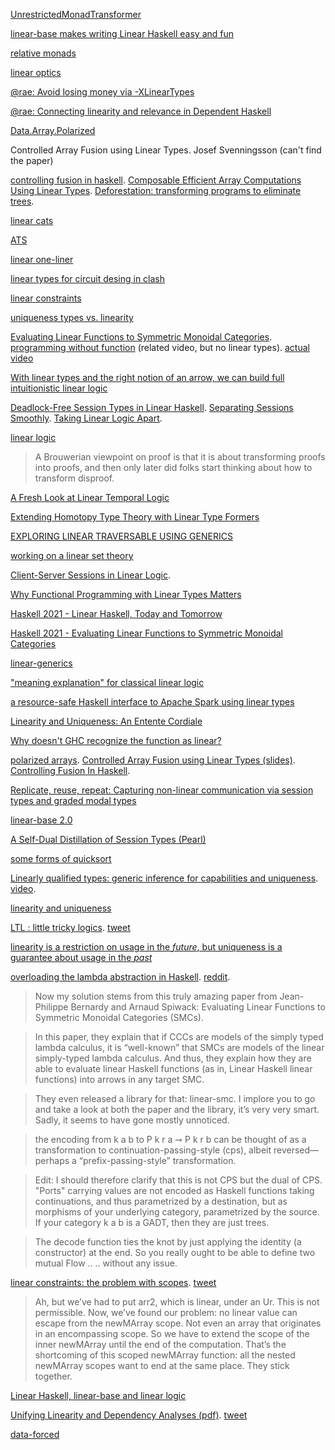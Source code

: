 [UnrestrictedMonadTransformer](https://twitter.com/sjoerd_visscher/status/1359854099651588100)

[linear-base makes writing Linear Haskell easy and fun](https://www.reddit.com/r/haskell/comments/lhheg8/tweag_linearbase_makes_writing_linear_haskell/)

[relative monads](https://www.reddit.com/r/haskell/comments/lhheg8/tweag_linearbase_makes_writing_linear_haskell/gmxvxkl/)

[linear optics](https://www.reddit.com/r/haskell/comments/lhheg8/tweag_linearbase_makes_writing_linear_haskell/gmxwfht/)

[@rae: Avoid losing money via -XLinearTypes](https://www.youtube.com/watch?v=l-h-vH8JxDE)

[@rae: Connecting linearity and relevance in Dependent Haskell](https://www.youtube.com/watch?v=zglkdlK2zR8)

[Data.Array.Polarized](http://hackage.haskell.org/package/linear-base-0.1.0/docs/Data-Array-Polarized.html)

Controlled Array Fusion using Linear Types. Josef Svenningsson (can't find the paper)

[controlling fusion in haskell](http://jyp.github.io/posts/controlled-fusion.html). [Composable Efficient Array Computations Using Linear Types](https://lopezjuan.com/project/limestone/vectorcomp.pdf). [Deforestation: transforming programs to eliminate trees](https://www.sciencedirect.com/science/article/pii/030439759090147A).

[linear cats](https://twitter.com/sjoerd_visscher/status/1360639785023377410)

[ATS](https://lobste.rs/s/eu70sb/ats_why_linear_types_are_future_systems)

[linear one-liner](https://twitter.com/sjoerd_visscher/status/1364263840150650881)

[linear types for circuit desing in clash](https://www.reddit.com/r/haskell/comments/lt3gtx/linear_types_for_circuit_design_in_haskellclash/)

[linear constraints](https://twitter.com/tweagio/status/1369985074284929025)

[uniqueness types vs. linearity](https://www.reddit.com/r/haskell/comments/m3epde/linear_constraints/gqu389i/)

[Evaluating Linear Functions to Symmetric Monoidal Categories](https://arxiv.org/abs/2103.06195). [programming without function](https://www.youtube.com/watch?v=xZmPuz9m2t0) (related video, but no linear types). [actual video](https://twitter.com/aspiwack/status/1437342308165357571)

[With linear types and the right notion of an arrow, we can build full intuitionistic linear logic](https://twitter.com/kmett/status/1376235979481116672)

[Deadlock-Free Session Types in Linear Haskell](https://arxiv.org/abs/2103.14481). [Separating Sessions Smoothly](https://arxiv.org/abs/2105.08996). [Taking Linear Logic Apart](https://arxiv.org/abs/1904.06848). 

[linear logic](https://www.reddit.com/r/haskell/comments/mgve3s/linear_logic_in_ghc_9/gsxbysh/) 

> A Brouwerian viewpoint on proof is that it is about transforming proofs into proofs, and then only later did folks start thinking about how to transform disproof.

[A Fresh Look at Linear Temporal Logic](https://www.youtube.com/watch?v=iZI4wLxemeY)

[Extending Homotopy Type Theory with Linear Type Formers](https://www.youtube.com/watch?v=sPxtdCtjSDc)

[EXPLORING LINEAR TRAVERSABLE USING GENERICS](https://www.tweag.io/blog/2021-07-08-linear-traversable/)

[working on a linear set theory](https://twitter.com/aspiwack/status/1420395091009617934)

[Client-Server Sessions in Linear Logic](https://www.youtube.com/watch?v=om3QlFls3cs&list=PLyrlk8Xaylp5ed_Yhg2oTdVhrtVohVaoa&index=2). 

[Why Functional Programming with Linear Types Matters](https://www.youtube.com/watch?v=WZ_0FSGeq2s)

[Haskell 2021 - Linear Haskell, Today and Tomorrow](https://www.youtube.com/watch?v=v7k4XkzwWao)

[Haskell 2021 - Evaluating Linear Functions to Symmetric Monoidal Categories](https://www.youtube.com/watch?v=90OJz0QE4qE)

[linear-generics](https://www.reddit.com/r/haskell/comments/q6fl5x/lineargenerics/)

["meaning explanation" for classical linear logic](https://twitter.com/evanewashington/status/1454581185976455174)

[a resource-safe Haskell interface to Apache Spark using linear types](https://twitter.com/tweagio/status/1460951649233649667)

[Linearity and Uniqueness: An Entente Cordiale](https://starsandspira.ls/docs/esop22-draft.pdf)

[Why doesn't GHC recognize the function as linear?](https://stackoverflow.com/a/70897280/1364288)

[polarized arrays](https://hackage.haskell.org/package/linear-base-0.1.0/docs/Data-Array-Polarized.html).  [Controlled Array Fusion using Linear Types (slides)](http://www.cse.chalmers.se/~josefs/talks/LinArrays.pdf). [Controlling Fusion In Haskell](http://jyp.github.io/posts/controlled-fusion.html).

[Replicate, reuse, repeat: Capturing non-linear communication via session types and graded modal types](https://twitter.com/Jose_A_Alonso/status/1503651140214435846)

[linear-base 2.0](https://github.com/tweag/linear-base/blob/master/README.md)

[A Self-Dual Distillation of Session Types (Pearl)](https://julesjacobs.com/pdf/lambdabar.pdf)

[some forms of quicksort](https://twitter.com/DiazCarrete/status/1537899021620064256)

[Linearly qualified types: generic inference for capabilities and uniqueness](https://dl.acm.org/doi/10.1145/3547626). [video](https://www.youtube.com/watch?v=c8VZp-3eQU0).

[linearity and uniqueness](https://www.reddit.com/r/haskell/comments/xptedd/comment/iq731iu/)

[LTL : little tricky logics](https://blog.brownplt.org/2022/11/05/little-tricky-logics.html). [tweet](https://twitter.com/ShriramKMurthi/status/1589117327786012672)

[linearity is a restriction on usage in the *future*, but uniqueness is a guarantee about usage in the *past*](https://functional.cafe/@daniel@types.pl/109500804388895934)

[overloading the lambda abstraction in Haskell](https://acatalepsie.fr/posts/overloading-lambda). [reddit](https://www.reddit.com/r/haskell/comments/zi9mxp/overloading_the_lambda_abstraction_in_haskell/).

> Now my solution stems from this truly amazing paper from Jean-Philippe Bernardy and Arnaud Spiwack: Evaluating Linear Functions to Symmetric Monoidal Categories (SMCs).

> In this paper, they explain that if CCCs are models of the simply typed lambda calculus, it is “well-known” that SMCs are models of the linear simply-typed lambda calculus. And thus, they explain how they are able to evaluate linear Haskell functions (as in, Linear Haskell linear functions) into arrows in any target SMC.

> They even released a library for that: linear-smc. I implore you to go and take a look at both the paper and the library, it’s very very smart. Sadly, it seems to have gone mostly unnoticed.

> the encoding from k a b to P k r a ⊸ P k r b can be thought of as a transformation to continuation-passing-style (cps), albeit reversed— perhaps a “prefix-passing-style” transformation.

> Edit: I should therefore clarify that this is not CPS but the dual of CPS. "Ports" carrying values are not encoded as Haskell functions taking continuations, and thus parametrized by a destination, but as morphisms of your underlying category, parametrized by the source. If your category k a b is a GADT, then they are just trees.

>  The decode function ties the knot by just applying the identity (a constructor) at the end. So you really ought to be able to define two mutual Flow .. .. without any issue.

[linear constraints: the problem with scopes](https://www.tweag.io/blog/2023-03-23-linear-constraints-linearly/). [tweet](https://twitter.com/aspiwack/status/1638945084430340096)

> Ah, but we’ve had to put arr2, which is linear, under an Ur. This is not permissible. Now, we’ve found our problem: no linear value can escape from the newMArray scope. Not even an array that originates in an encompassing scope. So we have to extend the scope of the inner newMArray until the end of the computation. That’s the shortcoming of this scoped newMArray function: all the nested newMArray scopes want to end at the same place. They stick together.

[Linear Haskell, linear-base and linear logic](https://www.reddit.com/r/haskell/comments/126oqt3/linear_haskell_linearbase_and_linear_logic/)

[Unifying Linearity and Dependency Analyses (pdf)](https://arxiv.org/pdf/2304.03175.pdf). [tweet](https://twitter.com/Iceland_jack/status/1646187121756061698)

[data-forced](https://www.reddit.com/r/haskell/comments/12tkucn/presenting_dataforced_an_alternative_to_bang/)


